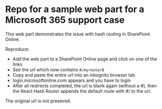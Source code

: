# Repo for a sample web part for a Microsoft 365 support case

This web part demonstrates the issue with hash routing in SharePoint Online.

Reproduce:

- Add the web part to a SharePoint Online page and click on one of the links
- See the url which now contains `#/myroute/B`
- Copy and paste the entire url into an inkognito browser tab
- login.microsoftonline.com appears and you have to login
- After all redirects completed, the url is blank again (without a #), then the React Hash Router appends the default route with #/ to the url.

The original url is not preseved.
